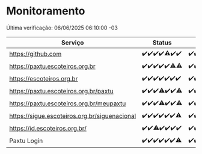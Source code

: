 # Monitoramento

Última verificação: 06/06/2025 06:10:00 -03

|Serviço|Status|Últimas 24h|
|---|---|---|
|https://github.com|<span title="2025-05-30: OK=23">✔️</span><span title="2025-05-31: OK=23">✔️</span><span title="2025-06-01: OK=22">✔️</span><span title="2025-06-02: OK=23">✔️</span><span title="2025-06-03: OK=22, Falhas=1">⚠️</span><span title="2025-06-04: OK=23">✔️</span><span title="2025-06-05: OK=8">✔️</span>|<span title="05/06/2025 06:10:00 -03 : 200">✔️</span><span title="05/06/2025 07:10:00 -03 : 200">✔️</span><span title="05/06/2025 08:08:00 -03 : 200">✔️</span><span title="05/06/2025 09:18:00 -03 : 200">✔️</span><span title="05/06/2025 10:25:00 -03 : 200">✔️</span><span title="05/06/2025 11:09:00 -03 : 200">✔️</span><span title="05/06/2025 12:10:00 -03 : 200">✔️</span><span title="05/06/2025 13:12:00 -03 : 200">✔️</span><span title="05/06/2025 14:07:00 -03 : 200">✔️</span><span title="05/06/2025 16:06:00 -03 : 200">✔️</span><span title="05/06/2025 17:09:00 -03 : 200">✔️</span><span title="05/06/2025 18:08:00 -03 : 200">✔️</span><span title="05/06/2025 19:08:00 -03 : 200">✔️</span><span title="05/06/2025 20:09:00 -03 : 200">✔️</span><span title="05/06/2025 21:47:00 -03 : 200">✔️</span><span title="05/06/2025 23:29:00 -03 : 200">✔️</span><span title="06/06/2025 00:40:00 -03 : 200">✔️</span><span title="06/06/2025 01:16:00 -03 : 200">✔️</span><span title="06/06/2025 02:10:00 -03 : 200">✔️</span><span title="06/06/2025 03:14:00 -03 : 200">✔️</span><span title="06/06/2025 04:09:00 -03 : 200">✔️</span><span title="06/06/2025 05:13:00 -03 : 200">✔️</span><span title="06/06/2025 06:10:00 -03 : 200">✔️</span>|
|https://paxtu.escoteiros.org.br|<span title="2025-05-30: OK=23">✔️</span><span title="2025-05-31: OK=23">✔️</span><span title="2025-06-01: OK=22">✔️</span><span title="2025-06-02: OK=23">✔️</span><span title="2025-06-03: OK=23">✔️</span><span title="2025-06-04: OK=22, Falhas=1">⚠️</span><span title="2025-06-05: OK=7, Falhas=1">⚠️</span>|<span title="05/06/2025 06:10:00 -03 : 200">✔️</span><span title="05/06/2025 07:10:00 -03 : 200">✔️</span><span title="05/06/2025 08:08:00 -03 : 200">✔️</span><span title="05/06/2025 09:18:00 -03 : 200">✔️</span><span title="05/06/2025 10:25:00 -03 : 200">✔️</span><span title="05/06/2025 11:09:00 -03 : 200">✔️</span><span title="05/06/2025 12:10:00 -03 : 200">✔️</span><span title="05/06/2025 13:12:00 -03 : 200">✔️</span><span title="05/06/2025 14:07:00 -03 : 200">✔️</span><span title="05/06/2025 16:06:00 -03 : 200">✔️</span><span title="05/06/2025 17:09:00 -03 : 200">✔️</span><span title="05/06/2025 18:08:00 -03 : 200">✔️</span><span title="05/06/2025 19:08:00 -03 : 200">✔️</span><span title="05/06/2025 20:09:00 -03 : 200">✔️</span><span title="05/06/2025 21:47:00 -03 : 200">✔️</span><span title="05/06/2025 23:29:00 -03 : 200">✔️</span><span title="06/06/2025 00:40:00 -03 : 200">✔️</span><span title="06/06/2025 01:16:00 -03 : 200">✔️</span><span title="06/06/2025 02:10:00 -03 : 200">✔️</span><span title="06/06/2025 03:14:00 -03 : 200">✔️</span><span title="06/06/2025 04:09:00 -03 : 200">✔️</span><span title="06/06/2025 05:13:00 -03 : 200">✔️</span><span title="06/06/2025 06:10:00 -03 : 200">✔️</span>|
|https://escoteiros.org.br|<span title="2025-05-30: OK=23">✔️</span><span title="2025-05-31: OK=23">✔️</span><span title="2025-06-01: OK=22">✔️</span><span title="2025-06-02: OK=23">✔️</span><span title="2025-06-03: OK=23">✔️</span><span title="2025-06-04: OK=23">✔️</span><span title="2025-06-05: OK=8">✔️</span>|<span title="05/06/2025 06:10:00 -03 : 200">✔️</span><span title="05/06/2025 07:10:00 -03 : 200">✔️</span><span title="05/06/2025 08:08:00 -03 : 200">✔️</span><span title="05/06/2025 09:18:00 -03 : 200">✔️</span><span title="05/06/2025 10:25:00 -03 : 200">✔️</span><span title="05/06/2025 11:09:00 -03 : 200">✔️</span><span title="05/06/2025 12:10:00 -03 : 200">✔️</span><span title="05/06/2025 13:12:00 -03 : 0">❌</span><span title="05/06/2025 14:07:00 -03 : 200">✔️</span><span title="05/06/2025 16:06:00 -03 : 200">✔️</span><span title="05/06/2025 17:09:00 -03 : 200">✔️</span><span title="05/06/2025 18:08:00 -03 : 200">✔️</span><span title="05/06/2025 19:08:00 -03 : 200">✔️</span><span title="05/06/2025 20:09:00 -03 : 200">✔️</span><span title="05/06/2025 21:47:00 -03 : 200">✔️</span><span title="05/06/2025 23:29:00 -03 : 200">✔️</span><span title="06/06/2025 00:40:00 -03 : 200">✔️</span><span title="06/06/2025 01:16:00 -03 : 200">✔️</span><span title="06/06/2025 02:10:00 -03 : 200">✔️</span><span title="06/06/2025 03:14:00 -03 : 200">✔️</span><span title="06/06/2025 04:09:00 -03 : 200">✔️</span><span title="06/06/2025 05:13:00 -03 : 200">✔️</span><span title="06/06/2025 06:10:00 -03 : 200">✔️</span>|
|https://paxtu.escoteiros.org.br/paxtu|<span title="2025-05-30: OK=23">✔️</span><span title="2025-05-31: OK=23">✔️</span><span title="2025-06-01: OK=22">✔️</span><span title="2025-06-02: OK=22, Falhas=1">⚠️</span><span title="2025-06-03: OK=23">✔️</span><span title="2025-06-04: OK=23">✔️</span><span title="2025-06-05: OK=7, Falhas=1">⚠️</span>|<span title="05/06/2025 06:10:00 -03 : 200">✔️</span><span title="05/06/2025 07:10:00 -03 : 200">✔️</span><span title="05/06/2025 08:08:00 -03 : 200">✔️</span><span title="05/06/2025 09:18:00 -03 : 200">✔️</span><span title="05/06/2025 10:25:00 -03 : 200">✔️</span><span title="05/06/2025 11:09:00 -03 : 200">✔️</span><span title="05/06/2025 12:10:00 -03 : 200">✔️</span><span title="05/06/2025 13:12:00 -03 : 200">✔️</span><span title="05/06/2025 14:07:00 -03 : 200">✔️</span><span title="05/06/2025 16:06:00 -03 : 200">✔️</span><span title="05/06/2025 17:09:00 -03 : 200">✔️</span><span title="05/06/2025 18:08:00 -03 : 200">✔️</span><span title="05/06/2025 19:08:00 -03 : 200">✔️</span><span title="05/06/2025 20:09:00 -03 : 200">✔️</span><span title="05/06/2025 21:47:00 -03 : 200">✔️</span><span title="05/06/2025 23:29:00 -03 : 200">✔️</span><span title="06/06/2025 00:40:00 -03 : 200">✔️</span><span title="06/06/2025 01:16:00 -03 : 200">✔️</span><span title="06/06/2025 02:10:00 -03 : 200">✔️</span><span title="06/06/2025 03:14:00 -03 : 200">✔️</span><span title="06/06/2025 04:09:00 -03 : 200">✔️</span><span title="06/06/2025 05:13:00 -03 : 200">✔️</span><span title="06/06/2025 06:10:00 -03 : 200">✔️</span>|
|https://paxtu.escoteiros.org.br/meupaxtu|<span title="2025-05-30: OK=23">✔️</span><span title="2025-05-31: OK=23">✔️</span><span title="2025-06-01: OK=22">✔️</span><span title="2025-06-02: OK=21, Falhas=2">⚠️</span><span title="2025-06-03: OK=23">✔️</span><span title="2025-06-04: OK=23">✔️</span><span title="2025-06-05: OK=7, Falhas=1">⚠️</span>|<span title="05/06/2025 06:10:00 -03 : 200">✔️</span><span title="05/06/2025 07:10:00 -03 : 200">✔️</span><span title="05/06/2025 08:08:00 -03 : 200">✔️</span><span title="05/06/2025 09:18:00 -03 : 200">✔️</span><span title="05/06/2025 10:25:00 -03 : 200">✔️</span><span title="05/06/2025 11:09:00 -03 : 200">✔️</span><span title="05/06/2025 12:10:00 -03 : 200">✔️</span><span title="05/06/2025 13:12:00 -03 : 200">✔️</span><span title="05/06/2025 14:07:00 -03 : 200">✔️</span><span title="05/06/2025 16:06:00 -03 : 200">✔️</span><span title="05/06/2025 17:09:00 -03 : 200">✔️</span><span title="05/06/2025 18:08:00 -03 : 200">✔️</span><span title="05/06/2025 19:08:00 -03 : 200">✔️</span><span title="05/06/2025 20:09:00 -03 : 200">✔️</span><span title="05/06/2025 21:47:00 -03 : 200">✔️</span><span title="05/06/2025 23:29:00 -03 : 200">✔️</span><span title="06/06/2025 00:40:00 -03 : 200">✔️</span><span title="06/06/2025 01:16:00 -03 : 200">✔️</span><span title="06/06/2025 02:10:00 -03 : 200">✔️</span><span title="06/06/2025 03:14:00 -03 : 200">✔️</span><span title="06/06/2025 04:09:00 -03 : 200">✔️</span><span title="06/06/2025 05:13:00 -03 : 200">✔️</span><span title="06/06/2025 06:10:00 -03 : 200">✔️</span>|
|https://sigue.escoteiros.org.br/siguenacional|<span title="2025-05-30: OK=23">✔️</span><span title="2025-05-31: OK=23">✔️</span><span title="2025-06-01: OK=22">✔️</span><span title="2025-06-02: OK=23">✔️</span><span title="2025-06-03: OK=23">✔️</span><span title="2025-06-04: OK=23">✔️</span><span title="2025-06-05: OK=7, Falhas=1">⚠️</span>|<span title="05/06/2025 06:10:00 -03 : 200">✔️</span><span title="05/06/2025 07:10:00 -03 : 200">✔️</span><span title="05/06/2025 08:08:00 -03 : 200">✔️</span><span title="05/06/2025 09:18:00 -03 : 200">✔️</span><span title="05/06/2025 10:25:00 -03 : 200">✔️</span><span title="05/06/2025 11:09:00 -03 : 200">✔️</span><span title="05/06/2025 12:10:00 -03 : 200">✔️</span><span title="05/06/2025 13:12:00 -03 : 200">✔️</span><span title="05/06/2025 14:07:00 -03 : 200">✔️</span><span title="05/06/2025 16:06:00 -03 : 200">✔️</span><span title="05/06/2025 17:09:00 -03 : 200">✔️</span><span title="05/06/2025 18:08:00 -03 : 200">✔️</span><span title="05/06/2025 19:08:00 -03 : 200">✔️</span><span title="05/06/2025 20:09:00 -03 : 200">✔️</span><span title="05/06/2025 21:47:00 -03 : 200">✔️</span><span title="05/06/2025 23:29:00 -03 : 200">✔️</span><span title="06/06/2025 00:40:00 -03 : 200">✔️</span><span title="06/06/2025 01:16:00 -03 : 200">✔️</span><span title="06/06/2025 02:10:00 -03 : 200">✔️</span><span title="06/06/2025 03:14:00 -03 : 200">✔️</span><span title="06/06/2025 04:09:00 -03 : 200">✔️</span><span title="06/06/2025 05:13:00 -03 : 200">✔️</span><span title="06/06/2025 06:10:00 -03 : 200">✔️</span>|
|https://id.escoteiros.org.br/|<span title="2025-05-30: OK=23">✔️</span><span title="2025-05-31: OK=23">✔️</span><span title="2025-06-01: OK=21, Falhas=1">⚠️</span><span title="2025-06-02: OK=23">✔️</span><span title="2025-06-03: OK=23">✔️</span><span title="2025-06-04: OK=23">✔️</span><span title="2025-06-05: OK=8">✔️</span>|<span title="05/06/2025 06:10:00 -03 : 200">✔️</span><span title="05/06/2025 07:10:00 -03 : 200">✔️</span><span title="05/06/2025 08:08:00 -03 : 200">✔️</span><span title="05/06/2025 09:18:00 -03 : 200">✔️</span><span title="05/06/2025 10:25:00 -03 : 200">✔️</span><span title="05/06/2025 11:09:00 -03 : 200">✔️</span><span title="05/06/2025 12:10:00 -03 : 200">✔️</span><span title="05/06/2025 13:12:00 -03 : 200">✔️</span><span title="05/06/2025 14:07:00 -03 : 200">✔️</span><span title="05/06/2025 16:06:00 -03 : 200">✔️</span><span title="05/06/2025 17:09:00 -03 : 200">✔️</span><span title="05/06/2025 18:08:00 -03 : 200">✔️</span><span title="05/06/2025 19:08:00 -03 : 200">✔️</span><span title="05/06/2025 20:09:00 -03 : 200">✔️</span><span title="05/06/2025 21:47:00 -03 : 200">✔️</span><span title="05/06/2025 23:29:00 -03 : 200">✔️</span><span title="06/06/2025 00:40:00 -03 : 200">✔️</span><span title="06/06/2025 01:16:00 -03 : 200">✔️</span><span title="06/06/2025 02:10:00 -03 : 200">✔️</span><span title="06/06/2025 03:14:00 -03 : 200">✔️</span><span title="06/06/2025 04:09:00 -03 : 200">✔️</span><span title="06/06/2025 05:13:00 -03 : 200">✔️</span><span title="06/06/2025 06:10:00 -03 : 200">✔️</span>|
|Paxtu Login|<span title="2025-05-30: OK=23">✔️</span><span title="2025-05-31: OK=23">✔️</span><span title="2025-06-01: OK=22">✔️</span><span title="2025-06-02: OK=23">✔️</span><span title="2025-06-03: OK=23">✔️</span><span title="2025-06-04: OK=23">✔️</span><span title="2025-06-05: OK=7, Falhas=1">⚠️</span>|<span title="05/06/2025 06:10:00 -03 : 200">✔️</span><span title="05/06/2025 07:10:00 -03 : 200">✔️</span><span title="05/06/2025 08:08:00 -03 : 200">✔️</span><span title="05/06/2025 09:18:00 -03 : 200">✔️</span><span title="05/06/2025 10:25:00 -03 : 200">✔️</span><span title="05/06/2025 11:09:00 -03 : 200">✔️</span><span title="05/06/2025 12:10:00 -03 : 200">✔️</span><span title="05/06/2025 13:12:00 -03 : 200">✔️</span><span title="05/06/2025 14:07:00 -03 : 200">✔️</span><span title="05/06/2025 16:06:00 -03 : 200">✔️</span><span title="05/06/2025 17:09:00 -03 : 200">✔️</span><span title="05/06/2025 18:08:00 -03 : 200">✔️</span><span title="05/06/2025 19:08:00 -03 : 200">✔️</span><span title="05/06/2025 20:09:00 -03 : 200">✔️</span><span title="05/06/2025 21:47:00 -03 : 200">✔️</span><span title="05/06/2025 23:29:00 -03 : 200">✔️</span><span title="06/06/2025 00:40:00 -03 : 200">✔️</span><span title="06/06/2025 01:16:00 -03 : 200">✔️</span><span title="06/06/2025 02:10:00 -03 : 200">✔️</span><span title="06/06/2025 03:14:00 -03 : 200">✔️</span><span title="06/06/2025 04:09:00 -03 : 200">✔️</span><span title="06/06/2025 05:13:00 -03 : 200">✔️</span><span title="06/06/2025 06:10:00 -03 : 200">✔️</span>|
